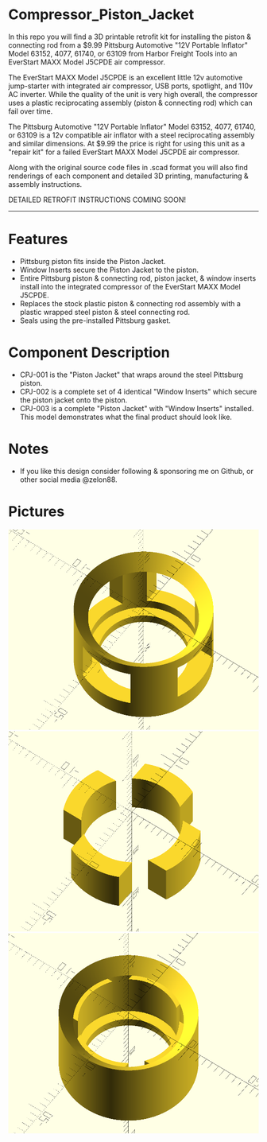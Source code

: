 # Compressor_Piston_Jacket
In this repo you will find a 3D printable retrofit kit for installing the piston & connecting rod from a $9.99 Pittsburg Automotive "12V Portable Inflator" Model 63152, 4077, 61740, or 63109 from Harbor Freight Tools into an EverStart MAXX Model J5CPDE air compressor.

The EverStart MAXX Model J5CPDE is an excellent little 12v automotive jump-starter with integrated air compressor, USB ports, spotlight, and 110v AC inverter. While the quality of the unit is very high overall, the compressor uses a plastic reciprocating assembly (piston & connecting rod) which can fail over time.

The Pittsburg Automotive "12V Portable Inflator" Model 63152, 4077, 61740, or 63109 is a 12v compatible air inflator with a steel reciprocating assembly and similar dimensions. At $9.99 the price is right for using this unit as a "repair kit" for a failed EverStart MAXX Model J5CPDE air compressor.

Along with the original source code files in .scad format you will also find renderings of each component and detailed 3D printing, manufacturing & assembly instructions.

DETAILED RETROFIT INSTRUCTIONS COMING SOON!

---

# Features
* Pittsburg piston fits inside the Piston Jacket.
* Window Inserts secure the Piston Jacket to the piston.
* Entire Pittsburg piston & connecting rod, piston jacket, & window inserts install into the integrated compressor of the EverStart MAXX Model J5CPDE.
* Replaces the stock plastic piston & connecting rod assembly with a plastic wrapped steel piston & steel connecting rod.
* Seals using the pre-installed Pittsburg gasket.

# Component Description
* CPJ-001 is the "Piston Jacket" that wraps around the steel Pittsburg piston.
* CPJ-002 is a complete set of 4 identical "Window Inserts" which secure the piston jacket onto the piston.
* CPJ-003 is a complete "Piston Jacket" with "Window Inserts" installed. This model demonstrates what the final product should look like.

# Notes
* If you like this design consider following & sponsoring me on Github, or other social media @zelon88.

# Pictures
![Compressor_Piston_Jacket-001](https://raw.githubusercontent.com/zelon88/Compressor_Piston_Jacket/main/CPJ-001_A1.png)
![Compressor_Piston_Jacket-002](https://raw.githubusercontent.com/zelon88/Compressor_Piston_Jacket/main/CPJ-002_A1.png)	
![Compressor_Piston_Jacket-003](https://raw.githubusercontent.com/zelon88/Compressor_Piston_Jacket/main/CPJ-003_A1.png)
